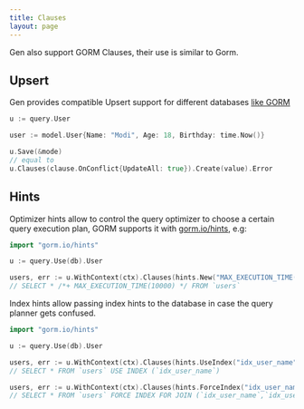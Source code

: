 ```yaml
---
title: Clauses
layout: page
---
```


Gen also support GORM Clauses, their use is similar to Gorm.

## Upsert

Gen provides compatible Upsert support for different databases [like GORM](../docs/create.html#upsert)

```go
u := query.User

user := model.User{Name: "Modi", Age: 18, Birthday: time.Now()}

u.Save(&mode)
// equal to
u.Clauses(clause.OnConflict{UpdateAll: true}).Create(value).Error
```

## Hints

Optimizer hints allow to control the query optimizer to choose a certain query execution plan, GORM supports it with [gorm.io/hints](../docs/hints.html), e.g:

```go
import "gorm.io/hints"

u := query.Use(db).User

users, err := u.WithContext(ctx).Clauses(hints.New("MAX_EXECUTION_TIME(10000)")).Find()
// SELECT * /*+ MAX_EXECUTION_TIME(10000) */ FROM `users`
```

Index hints allow passing index hints to the database in case the query planner gets confused.

```go
import "gorm.io/hints"

u := query.Use(db).User

users, err := u.WithContext(ctx).Clauses(hints.UseIndex("idx_user_name")).Find()
// SELECT * FROM `users` USE INDEX (`idx_user_name`)

users, err := u.WithContext(ctx).Clauses(hints.ForceIndex("idx_user_name", "idx_user_id").ForJoin()).Find()
// SELECT * FROM `users` FORCE INDEX FOR JOIN (`idx_user_name`,`idx_user_id`)"
```
